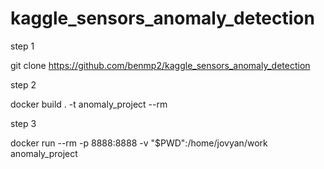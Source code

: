 # kaggle_sensors_anomaly_detection

step 1

git clone https://github.com/benmp2/kaggle_sensors_anomaly_detection

step 2

docker build . -t anomaly_project --rm 

step 3 

docker run --rm -p 8888:8888 -v "$PWD":/home/jovyan/work anomaly_project

